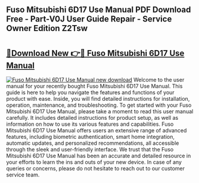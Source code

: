 ## Fuso Mitsubishi 6D17 Use Manual PDF Download Free - Part-V0J User Guide Repair - Service Owner Edition Z2Tsw

# <h2><a href="http://bc53069.oget.top/?id=Fuso+Mitsubishi+6D17+Use+Manual">🔗Download New 👉🔴 Fuso Mitsubishi 6D17 Use Manual</a></h2>

[![Fuso Mitsubishi 6D17 Use Manual new download](https://i.imgur.com/5g1atiW.png)](http://bc53069.oget.top/?id=Fuso+Mitsubishi+6D17+Use+Manual)
Welcome to the user manual for your recently bought Fuso Mitsubishi 6D17 Use Manual. This guide is here to help you navigate the features and functions of your product with ease. Inside, you will find detailed instructions for installation, operation, maintenance, and troubleshooting. To get started with your Fuso Mitsubishi 6D17 Use Manual, please take a moment to read this user manual carefully. It includes detailed instructions for product setup, as well as information on how to use its various features and capabilities. Fuso Mitsubishi 6D17 Use Manual offers users an extensive range of advanced features, including biometric authentication, smart home integration, automatic updates, and personalized recommendations, all accessible through the sleek and user-friendly interface. We trust that the Fuso Mitsubishi 6D17 Use Manual has been an accurate and detailed resource in your efforts to learn the ins and outs of your new device. In case of any queries or concerns, please do not hesitate to reach out to our customer service team.
